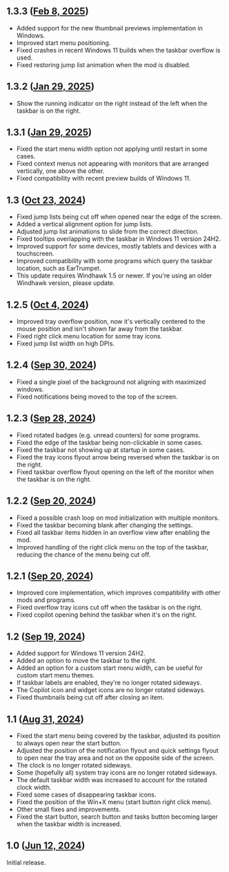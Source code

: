 ## 1.3.3 ([Feb 8, 2025](https://github.com/ramensoftware/windhawk-mods/blob/cf9709ca613ae552c8f1d4a3ed9a029f916a9344/mods/taskbar-vertical.wh.cpp))

* Added support for the new thumbnail previews implementation in Windows.
* Improved start menu positioning.
* Fixed crashes in recent Windows 11 builds when the taskbar overflow is used.
* Fixed restoring jump list animation when the mod is disabled.

## 1.3.2 ([Jan 29, 2025](https://github.com/ramensoftware/windhawk-mods/blob/2d855bfc1ee92c213a681996b36cb7997fb1594d/mods/taskbar-vertical.wh.cpp))

* Show the running indicator on the right instead of the left when the taskbar is on the right.

## 1.3.1 ([Jan 29, 2025](https://github.com/ramensoftware/windhawk-mods/blob/b4dba0e9ddf0dbcc0b0668b079cf7144ec54c298/mods/taskbar-vertical.wh.cpp))

* Fixed the start menu width option not applying until restart in some cases.
* Fixed context menus not appearing with monitors that are arranged vertically, one above the other.
* Fixed compatibility with recent preview builds of Windows 11.

## 1.3 ([Oct 23, 2024](https://github.com/ramensoftware/windhawk-mods/blob/b43bd5d00887601ed297b2366631494080f0dd3e/mods/taskbar-vertical.wh.cpp))

* Fixed jump lists being cut off when opened near the edge of the screen.
* Added a vertical alignment option for jump lists.
* Adjusted jump list animations to slide from the correct direction.
* Fixed tooltips overlapping with the taskbar in Windows 11 version 24H2.
* Improved support for some devices, mostly tablets and devices with a touchscreen.
* Improved compatibility with some programs which query the taskbar location, such as EarTrumpet.
* This update requires Windhawk 1.5 or newer. If you're using an older Windhawk version, please update.

## 1.2.5 ([Oct 4, 2024](https://github.com/ramensoftware/windhawk-mods/blob/31cb0bda3c0d239f220fad072bd4a2be53c6ff05/mods/taskbar-vertical.wh.cpp))

* Improved tray overflow position, now it's vertically centered to the mouse position and isn't shown far away from the taskbar.
* Fixed right click menu location for some tray icons.
* Fixed jump list width on high DPIs.

## 1.2.4 ([Sep 30, 2024](https://github.com/ramensoftware/windhawk-mods/blob/056d7c496f105eecebcf9527d06841b5a923e384/mods/taskbar-vertical.wh.cpp))

* Fixed a single pixel of the background not aligning with maximized windows.
* Fixed notifications being moved to the top of the screen.

## 1.2.3 ([Sep 28, 2024](https://github.com/ramensoftware/windhawk-mods/blob/3065efada7b6b5dd413a165287b76560ff0c0210/mods/taskbar-vertical.wh.cpp))

* Fixed rotated badges (e.g. unread counters) for some programs.
* Fixed the edge of the taskbar being non-clickable in some cases.
* Fixed the taskbar not showing up at startup in some cases.
* Fixed the tray icons flyout arrow being reversed when the taskbar is on the right.
* Fixed taskbar overflow flyout opening on the left of the monitor when the taskbar is on the right.

## 1.2.2 ([Sep 20, 2024](https://github.com/ramensoftware/windhawk-mods/blob/a90c4ab676b14803b36ae376b63928dc6b483b51/mods/taskbar-vertical.wh.cpp))

* Fixed a possible crash loop on mod initialization with multiple monitors.
* Fixed the taskbar becoming blank after changing the settings.
* Fixed all taskbar items hidden in an overflow view after enabling the mod.
* Improved handling of the right click menu on the top of the taskbar, reducing the chance of the menu being cut off.

## 1.2.1 ([Sep 20, 2024](https://github.com/ramensoftware/windhawk-mods/blob/824532afd6f3568f26b5676f950ef0557602df99/mods/taskbar-vertical.wh.cpp))

* Improved core implementation, which improves compatibility with other mods and programs.
* Fixed overflow tray icons cut off when the taskbar is on the right.
* Fixed copilot opening behind the taskbar when it's on the right.

## 1.2 ([Sep 19, 2024](https://github.com/ramensoftware/windhawk-mods/blob/0b018deaa9febe57c9ed85c1ad65aac49966d743/mods/taskbar-vertical.wh.cpp))

* Added support for Windows 11 version 24H2.
* Added an option to move the taskbar to the right.
* Added an option for a custom start menu width, can be useful for custom start menu themes.
* If taskbar labels are enabled, they're no longer rotated sideways.
* The Copilot icon and widget icons are no longer rotated sideways.
* Fixed thumbnails being cut off after closing an item.

## 1.1 ([Aug 31, 2024](https://github.com/ramensoftware/windhawk-mods/blob/387771ec375561f49fffc1429b8b185f54feb5e4/mods/taskbar-vertical.wh.cpp))

* Fixed the start menu being covered by the taskbar, adjusted its position to
  always open near the start button.
* Adjusted the position of the notification flyout and quick settings flyout to
  open near the tray area and not on the opposite side of the screen.
* The clock is no longer rotated sideways.
* Some (hopefully all) system tray icons are no longer rotated sideways.
* The default taskbar width was increased to account for the rotated clock
  width.
* Fixed some cases of disappearing taskbar icons.
* Fixed the position of the Win+X menu (start button right click menu).
* Other small fixes and improvements.
* Fixed the start button, search button and tasks button becoming larger when
  the taskbar width is increased.

## 1.0 ([Jun 12, 2024](https://github.com/ramensoftware/windhawk-mods/blob/3fe4bb2e2b2b6ea124b622c91bfee9350b7ab2c7/mods/taskbar-vertical.wh.cpp))

Initial release.
